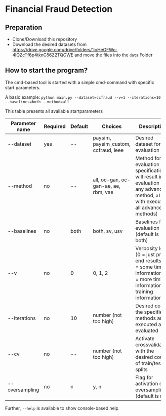 # Financial Fraud Detection

## Preparation
* Clone/Download this repository
* Download the desired datasets from https://drive.google.com/drive/folders/1ioHeGFWo-4lQZcTf6p4tknG56Z2TQGWE and move the files into the `data` Folder

## How to start the program?

The cmd-based tool is started with a simple cmd-command with specific start parameters.

A basic example:
`python main.py --dataset=ccfraud --v=1 --iterations=10 --baselines=both --method=all`

This table presents all available startparameters

Parameter name  | Required | Default | Choices | Description
------------- | ------------- | ------------ | ------------ | ------------
--dataset  | yes | -- | paysim, paysim_custom, ccfraud, ieee | Desired dataset for evaluation
--method  | no | -- | all, oc-gan, oc-gan-ae, ae, rbm, vae | Method for evaluation (no specification will result in no evaluation of any advanced method, `all` with execute all advanced methods)
--baselines | no | both | both, sv, usv | Baselines for evaluation (default is both)
--v | no | 0 | 0, 1, 2 | Verbosity level (0 = just print end results, 1 = some timing information, 2 = more timing information & training information)
--iterations    | no | 10 | number (not too high) | Desired count the specified methods are executed and evaluated
--cv    | no | -- | number (not too high) | Activate crossvalidation with the desired count of train/test-splits
--oversampling  | no | n | y, n | Flag for activation of oversampling (default is no)

Further, `--help` is available to show console-based help.